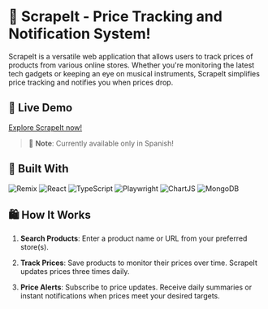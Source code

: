 # 🛒 ScrapeIt - Price Tracking and Notification System!

ScrapeIt is a versatile web application that allows users to track prices of products from various online stores. Whether you're monitoring the latest tech gadgets or keeping an eye on musical instruments, ScrapeIt simplifies price tracking and notifies you when prices drop.

## 🔗 Live Demo

[Explore ScrapeIt now!](https://www.scrapeit.pabloaviles.es/)

> 📝 **Note**: Currently available only in Spanish!

## 🔧 Built With

![Remix](https://img.shields.io/badge/remix-%23000.svg?style=for-the-badge&logo=remix&logoColor=white) ![React](https://img.shields.io/badge/react-%2320232a.svg?style=for-the-badge&logo=react&logoColor=%2361DAFB) ![TypeScript](https://img.shields.io/badge/typescript-%23007ACC.svg?style=for-the-badge&logo=typescript&logoColor=white) ![Playwright](https://img.shields.io/badge/Playwright-45ba4b?style=for-the-badge&logo=Playwright&logoColor=white) ![ChartJS](https://img.shields.io/badge/Chart%20js-FF6384?style=for-the-badge&logo=chartdotjs&logoColor=white) ![MongoDB](https://img.shields.io/badge/MongoDB-4EA94B?style=for-the-badge&logo=mongodb&logoColor=white)

## 🛍️ How It Works

1. **Search Products**: Enter a product name or URL from your preferred store(s).

2. **Track Prices**: Save products to monitor their prices over time. ScrapeIt updates prices three times daily.

3. **Price Alerts**: Subscribe to price updates. Receive daily summaries or instant notifications when prices meet your desired targets.
